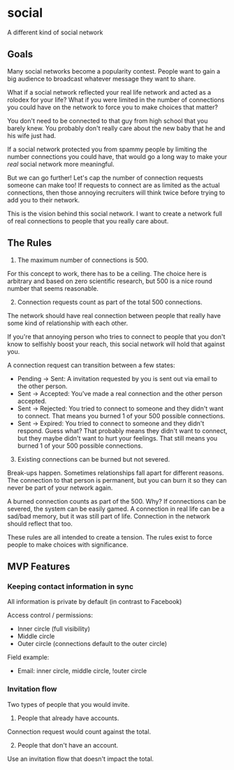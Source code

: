 # social

A different kind of social network

## Goals

Many social networks
become a popularity contest.
People want to gain a big audience
to broadcast whatever message
they want to share.

What if a social network
reflected your real life network
and acted as a rolodex
for your life?
What if you were limited
in the number of connections
you could have
on the network
to force you
to make choices that matter?

You don't need to be connected
to that guy
from high school
that you barely knew.
You probably don't really care
about the new baby
that he and his wife just had.

If a social network protected you
from spammy people
by limiting the number connections
you could have,
that would go a long way
to make your *real* social network more meaningful.

But we can go further!
Let's cap the number
of connection requests someone can make too!
If requests to connect are as limited
as the actual connections,
then those annoying recruiters will think twice
before trying to add you
to their network.

This is the vision
behind this social network.
I want to create a network full
of real connections
to people that you really care about.

## The Rules

1. The maximum number of connections is 500.

For this concept to work,
there has to be a ceiling.
The choice here is arbitrary
and based on zero scientific research,
but 500 is a nice round number
that seems reasonable.

2. Connection requests count as part of the total 500 connections.

The network should have real connection
between people
that really have some kind of relationship
with each other.

If you're that annoying person
who tries to connect to people
that you don't know
to selfishly boost your reach,
this social network will hold that against you.

A connection request can transition
between a few states:

* Pending -> Sent:
  A invitation requested by you is sent out via email to the other person.
* Sent -> Accepted:
  You've made a real connection and the other person accepted.
* Sent -> Rejected:
  You tried to connect to someone and they didn't want to connect.
  That means you burned 1 of your 500 possible connections.
* Sent -> Expired:
  You tried to connect to someone and they didn't respond.
  Guess what? That probably means they didn't want to connect,
  but they maybe didn't want to hurt your feelings.
  That still means you burned 1 of your 500 possible connections.

3. Existing connections can be burned but not severed.

Break-ups happen.
Sometimes relationships fall apart for different reasons.
The connection to that person is permanent,
but you can burn it
so they can never be part
of your network again.

A burned connection counts as part of the 500.
Why?
If connections can be severed,
the system can be easily gamed.
A connection in real life can be a sad/bad memory,
but it was still part of life.
Connection in the network should reflect that too.

These rules are all intended
to create a tension.
The rules exist
to force people to make choices
with significance.

## MVP Features

### Keeping contact information in sync

All information is private by default (in contrast to Facebook)

Access control / permissions:

* Inner circle (full visibility)
* Middle circle
* Outer circle (connections default to the outer circle)

Field example:

* Email: inner circle, middle circle, !outer circle

### Invitation flow

Two types of people that you would invite.

1. People that already have accounts.

Connection request would count against the total.

2. People that don't have an account.

Use an invitation flow that doesn't impact the total.
